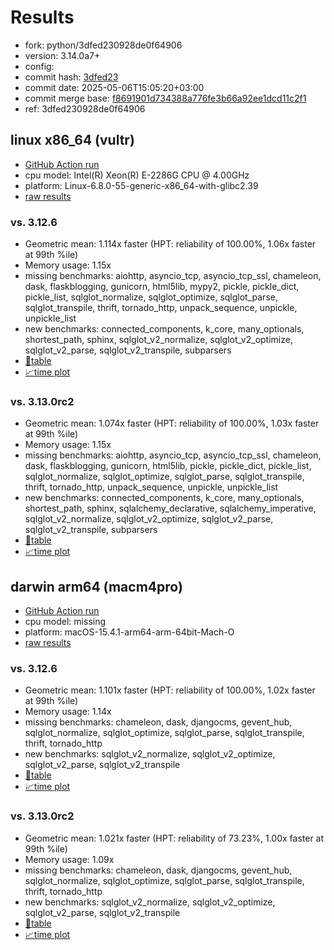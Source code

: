 # Results

- fork: python/3dfed230928de0f64906
- version: 3.14.0a7+
- config: 
- commit hash: [3dfed23](https://github.com/python/cpython/commit/3dfed23)
- commit date: 2025-05-06T15:05:20+03:00
- commit merge base: [f8691901d734388a776fe3b66a92ee1dcd11c2f1](https://github.com/python/cpython/commit/f8691901d734388a776fe3b66a92ee1dcd11c2f1)
- ref: 3dfed230928de0f64906

## linux x86_64 (vultr)

- [GitHub Action run](https://github.com/facebookexperimental/free-threading-benchmarking/actions/runs/14872386748)
- cpu model: Intel(R) Xeon(R) E-2286G CPU @ 4.00GHz
- platform: Linux-6.8.0-55-generic-x86_64-with-glibc2.39
- [raw results](bm-20250506-vultr-x86_64-python-3dfed230928de0f64906-3.14.0a7%2B-3dfed23.json)

### vs. 3.12.6

- Geometric mean: 1.114x faster (HPT: reliability of 100.00%, 1.06x faster at 99th %ile)
- Memory usage: 1.15x
- missing benchmarks: aiohttp, asyncio_tcp, asyncio_tcp_ssl, chameleon, dask, flaskblogging, gunicorn, html5lib, mypy2, pickle, pickle_dict, pickle_list, sqlglot_normalize, sqlglot_optimize, sqlglot_parse, sqlglot_transpile, thrift, tornado_http, unpack_sequence, unpickle, unpickle_list
- new benchmarks: connected_components, k_core, many_optionals, shortest_path, sphinx, sqlglot_v2_normalize, sqlglot_v2_optimize, sqlglot_v2_parse, sqlglot_v2_transpile, subparsers
- [📄table](bm-20250506-vultr-x86_64-python-3dfed230928de0f64906-3.14.0a7%2B-3dfed23-vs-3.12.6.md)
- [📈time plot](bm-20250506-vultr-x86_64-python-3dfed230928de0f64906-3.14.0a7%2B-3dfed23-vs-3.12.6.svg)

### vs. 3.13.0rc2

- Geometric mean: 1.074x faster (HPT: reliability of 100.00%, 1.03x faster at 99th %ile)
- Memory usage: 1.15x
- missing benchmarks: aiohttp, asyncio_tcp, asyncio_tcp_ssl, chameleon, dask, flaskblogging, gunicorn, html5lib, pickle, pickle_dict, pickle_list, sqlglot_normalize, sqlglot_optimize, sqlglot_parse, sqlglot_transpile, thrift, tornado_http, unpack_sequence, unpickle, unpickle_list
- new benchmarks: connected_components, k_core, many_optionals, shortest_path, sphinx, sqlalchemy_declarative, sqlalchemy_imperative, sqlglot_v2_normalize, sqlglot_v2_optimize, sqlglot_v2_parse, sqlglot_v2_transpile, subparsers
- [📄table](bm-20250506-vultr-x86_64-python-3dfed230928de0f64906-3.14.0a7%2B-3dfed23-vs-3.13.0rc2.md)
- [📈time plot](bm-20250506-vultr-x86_64-python-3dfed230928de0f64906-3.14.0a7%2B-3dfed23-vs-3.13.0rc2.svg)

## darwin arm64 (macm4pro)

- [GitHub Action run](https://github.com/facebookexperimental/free-threading-benchmarking/actions/runs/14872386748)
- cpu model: missing
- platform: macOS-15.4.1-arm64-arm-64bit-Mach-O
- [raw results](bm-20250506-macm4pro-arm64-python-3dfed230928de0f64906-3.14.0a7%2B-3dfed23.json)

### vs. 3.12.6

- Geometric mean: 1.101x faster (HPT: reliability of 100.00%, 1.02x faster at 99th %ile)
- Memory usage: 1.14x
- missing benchmarks: chameleon, dask, djangocms, gevent_hub, sqlglot_normalize, sqlglot_optimize, sqlglot_parse, sqlglot_transpile, thrift, tornado_http
- new benchmarks: sqlglot_v2_normalize, sqlglot_v2_optimize, sqlglot_v2_parse, sqlglot_v2_transpile
- [📄table](bm-20250506-macm4pro-arm64-python-3dfed230928de0f64906-3.14.0a7%2B-3dfed23-vs-3.12.6.md)
- [📈time plot](bm-20250506-macm4pro-arm64-python-3dfed230928de0f64906-3.14.0a7%2B-3dfed23-vs-3.12.6.svg)

### vs. 3.13.0rc2

- Geometric mean: 1.021x faster (HPT: reliability of 73.23%, 1.00x faster at 99th %ile)
- Memory usage: 1.09x
- missing benchmarks: chameleon, dask, djangocms, gevent_hub, sqlglot_normalize, sqlglot_optimize, sqlglot_parse, sqlglot_transpile, thrift, tornado_http
- new benchmarks: sqlglot_v2_normalize, sqlglot_v2_optimize, sqlglot_v2_parse, sqlglot_v2_transpile
- [📄table](bm-20250506-macm4pro-arm64-python-3dfed230928de0f64906-3.14.0a7%2B-3dfed23-vs-3.13.0rc2.md)
- [📈time plot](bm-20250506-macm4pro-arm64-python-3dfed230928de0f64906-3.14.0a7%2B-3dfed23-vs-3.13.0rc2.svg)

